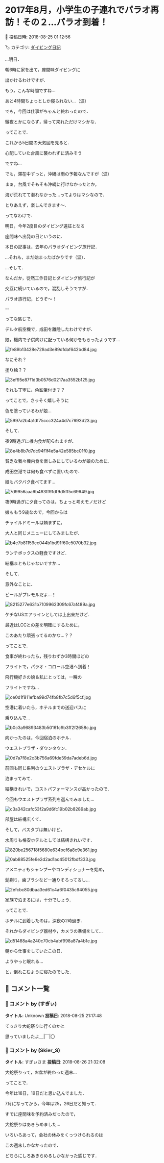 # 2017年8月，小学生の子連れでパラオ再訪！その２…パラオ到着！

📅 投稿日時: 2018-08-25 01:12:56

🏷️ カテゴリ: [ダイビング日記](ce3a7a8d424d112fce83ee85c81a0e344.md)

…明日．


朝6時に家を出て，座間味ダイビングに


出かけるわけですが．


もう，こんな時間ですね…


あと4時間ちょっとしか寝られない…（涙）


でも，今回は仕事がちゃんと終わったので．


徹夜とかにならず，帰って来れただけマシかな．





ってことで．


これから5日間の天気図を見ると．


心配していた台風に襲われずに済みそう


ですね…


でも，滞在中ずっと，沖縄は雨の予報なんですが（涙）





まぁ，台風でそもそも沖縄に行けなかったとか，


海が荒れてて潜れなかった…ってよりはマシなので．


とりあえず，楽しんできます～．





ってなわけで．


明日，今年2度目のダイビング遠征となる


座間味へ出発の日というのに．


本日の記事は，去年のパラオダイビング旅行記．


…それも，まだ始まったばかりです（涙）．





…そして．


なんだか，徒然工作日記とダイビング旅行記が


交互に続いているので，混乱しそうですが．


パラオ旅行記，どうぞ～！


--





ってな感じで．


デルタ航空機で，成田を離陸したわけですが．





娘，機内で子供向けに配っている何かをもらったようです…




![fe89b13428e729ad3e89dfdaf642bd84.jpg](images/fe89b13428e729ad3e89dfdaf642bd84.jpg)




なにそれ？


塗り絵？？




![3ef95e87f1d3b0576d0217aa3552b125.jpg](images/3ef95e87f1d3b0576d0217aa3552b125.jpg)




それも丁寧に，色鉛筆付き？？


ってことで，さっそく嬉しそうに


色を塗っているわが娘…




![5997a2b4a1df75ccc324a4d7c7693d23.jpg](images/5997a2b4a1df75ccc324a4d7c7693d23.jpg)







そして．


夜9時過ぎに機内食が配られますが．




![8e4b8b7d7dc94f1f4e5a42e585bc01f0.jpg](images/8e4b8b7d7dc94f1f4e5a42e585bc01f0.jpg)




貧乏な我々機内食を楽しみにしているわが娘のために．


成田空港では何も食べずに置いたので．


娘もバクバク食べてます…




![7d9956aaa6b493ff91df9d5ff5c69649.jpg](images/7d9956aaa6b493ff91df9d5ff5c69649.jpg)




夜9時過ぎに夕食ってのは，ちょっと考えモノだけど





娘ももう9歳なので，今回からは


チャイルドミールは頼まずに，


大人と同じメニューにしてみましたが．




![b4e7b81159cc044b1bd91f60c5070b32.jpg](images/b4e7b81159cc044b1bd91f60c5070b32.jpg)




ランチボックスの軽食ですけど．


結構まともじゃないですか…





そして．


意外なことに．


ビールがプレモルだよ…！




![8215277e631b7109962309fc67af489a.jpg](images/8215277e631b7109962309fc67af489a.jpg)




ケチなUSエアラインとしては上出来だけど．


最近はLCCとの差を明確にするために，


このあたり頑張ってるのかな…？？





ってことで．


食事が終わったら，残りわずか3時間ほどの


フライトで，パラオ・コロール空港へ到着！


飛行機好きの娘＆私にとっては，一瞬の


フライトですね…




![ce0d1f811efba99d74fb8fb7c5d6f5cf.jpg](images/ce0d1f811efba99d74fb8fb7c5d6f5cf.jpg)







空港に着いたら，ホテルまでの送迎バスに


乗り込んで…




![b0c3a96893483b50161c9b3ff2f2658c.jpg](images/b0c3a96893483b50161c9b3ff2f2658c.jpg)







向かったのは，今回宿泊のホテル．


ウエストプラザ・ダウンタウン．




![0d7a7f8e2c3b756a69fde59da7adeb6d.jpg](images/0d7a7f8e2c3b756a69fde59da7adeb6d.jpg)




前回も同じ系列のウエストプラザ・デセケルに


泊まってみて．


結構きれいで，コストパフォーマンスが高かったので．


今回もウエストプラザ系列を選んでみました…




![c3a342cafc53f2a9d6fc19b02b8289ab.jpg](images/c3a342cafc53f2a9d6fc19b02b8289ab.jpg)




部屋は結構広くて．





そして，バスタブは無いけど，


水周りも格安ホテルとしては結構きれいです．




![820be256718f5680e634bcf6a8c9e361.jpg](images/820be256718f5680e634bcf6a8c9e361.jpg)









![0ab88525fe6e2d2ad1ac45012fbdf333.jpg](images/0ab88525fe6e2d2ad1ac45012fbdf333.jpg)







アメニティもシャンプーやコンディショナーを始め，


髭剃り，歯ブラシなど一通りそろってるし…




![2efcbc80dbaa3ed61c4a6f0435c94055.jpg](images/2efcbc80dbaa3ed61c4a6f0435c94055.jpg)




家族で泊まるには，十分でしょう．





ってことで．


ホテルに到着したのは，深夜の2時過ぎ．


それからダイビング器材や，カメラの準備をして…




![d51488a4a240c70cb4abf998a87a4b1e.jpg](images/d51488a4a240c70cb4abf998a87a4b1e.jpg)




朝から仕事をしていたこの日．


ようやっと眠れる…





と，倒れこむように寝たのでした．

## 💬 コメント一覧

### 💬 コメント by (すぎぃ)
**タイトル**: Unknown
**投稿日**: 2018-08-25 21:17:48

てっきり大蛇祭りに行くのかと

思っていましたよ＿|￣|〇

### 💬 コメント by (Skier_S)
**タイトル**: すぎぃさま
**投稿日**: 2018-08-26 21:32:08

大蛇祭りって，お盆が終わった週末…

ってことで．

今年は18日，19日だと思い込んでました．

7月になってから，今年は25，26日だと知って．

すでに座間味を予約済みだったので，

大蛇祭りはあきらめました…



いろいろあって，会社の休みをくっつけられるのは

この週末しかなかったので．

どちらにしろあきらめるしかなかった感じです．


